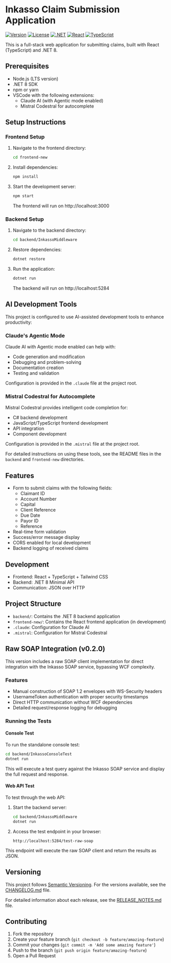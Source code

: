 # Inkasso Claim Submission Application

[![Version](https://img.shields.io/badge/version-0.2.0-blue.svg)](CHANGELOG.md)
[![License](https://img.shields.io/badge/license-MIT-green.svg)](LICENSE)
[![.NET](https://img.shields.io/badge/.NET-8.0-purple.svg)](https://dotnet.microsoft.com/download/dotnet/8.0)
[![React](https://img.shields.io/badge/React-18.2.0-blue.svg)](https://reactjs.org/)
[![TypeScript](https://img.shields.io/badge/TypeScript-4.9.5-blue.svg)](https://www.typescriptlang.org/)

This is a full-stack web application for submitting claims, built with React (TypeScript) and .NET 8.

## Prerequisites

- Node.js (LTS version)
- .NET 8 SDK
- npm or yarn
- VSCode with the following extensions:
  - Claude AI (with Agentic mode enabled)
  - Mistral Codestral for autocomplete

## Setup Instructions

### Frontend Setup

1. Navigate to the frontend directory:
   ```bash
   cd frontend-new
   ```

2. Install dependencies:
   ```bash
   npm install
   ```

3. Start the development server:
   ```bash
   npm start
   ```
   The frontend will run on http://localhost:3000

### Backend Setup

1. Navigate to the backend directory:
   ```bash
   cd backend/InkassoMiddleware
   ```

2. Restore dependencies:
   ```bash
   dotnet restore
   ```

3. Run the application:
   ```bash
   dotnet run
   ```
   The backend will run on http://localhost:5284

## AI Development Tools

This project is configured to use AI-assisted development tools to enhance productivity:

### Claude's Agentic Mode

Claude AI with Agentic mode enabled can help with:

- Code generation and modification
- Debugging and problem-solving
- Documentation creation
- Testing and validation

Configuration is provided in the `.claude` file at the project root.

### Mistral Codestral for Autocomplete

Mistral Codestral provides intelligent code completion for:

- C# backend development
- JavaScript/TypeScript frontend development
- API integration
- Component development

Configuration is provided in the `.mistral` file at the project root.

For detailed instructions on using these tools, see the README files in the `backend` and `frontend-new` directories.

## Features

- Form to submit claims with the following fields:
  - Claimant ID
  - Account Number
  - Capital
  - Client Reference
  - Due Date
  - Payor ID
  - Reference
- Real-time form validation
- Success/error message display
- CORS enabled for local development
- Backend logging of received claims

## Development

- Frontend: React + TypeScript + Tailwind CSS
- Backend: .NET 8 Minimal API
- Communication: JSON over HTTP

## Project Structure

- `backend/`: Contains the .NET 8 backend application
- `frontend-new/`: Contains the React frontend application (in development)
- `.claude`: Configuration for Claude AI
- `.mistral`: Configuration for Mistral Codestral

## Raw SOAP Integration (v0.2.0)

This version includes a raw SOAP client implementation for direct integration with the Inkasso SOAP service, bypassing WCF complexity.

### Features

- Manual construction of SOAP 1.2 envelopes with WS-Security headers
- UsernameToken authentication with proper security timestamps
- Direct HTTP communication without WCF dependencies
- Detailed request/response logging for debugging

### Running the Tests

#### Console Test

To run the standalone console test:

```bash
cd backend/InkassoConsoleTest
dotnet run
```

This will execute a test query against the Inkasso SOAP service and display the full request and response.

#### Web API Test

To test through the web API:

1. Start the backend server:
   ```bash
   cd backend/InkassoMiddleware
   dotnet run
   ```

2. Access the test endpoint in your browser:
   ```
   http://localhost:5284/test-raw-soap
   ```

This endpoint will execute the raw SOAP client and return the results as JSON.

## Versioning

This project follows [Semantic Versioning](https://semver.org/). For the versions available, see the [CHANGELOG.md](CHANGELOG.md) file.

For detailed information about each release, see the [RELEASE_NOTES.md](RELEASE_NOTES.md) file.

## Contributing

1. Fork the repository
2. Create your feature branch (`git checkout -b feature/amazing-feature`)
3. Commit your changes (`git commit -m 'Add some amazing feature'`)
4. Push to the branch (`git push origin feature/amazing-feature`)
5. Open a Pull Request
